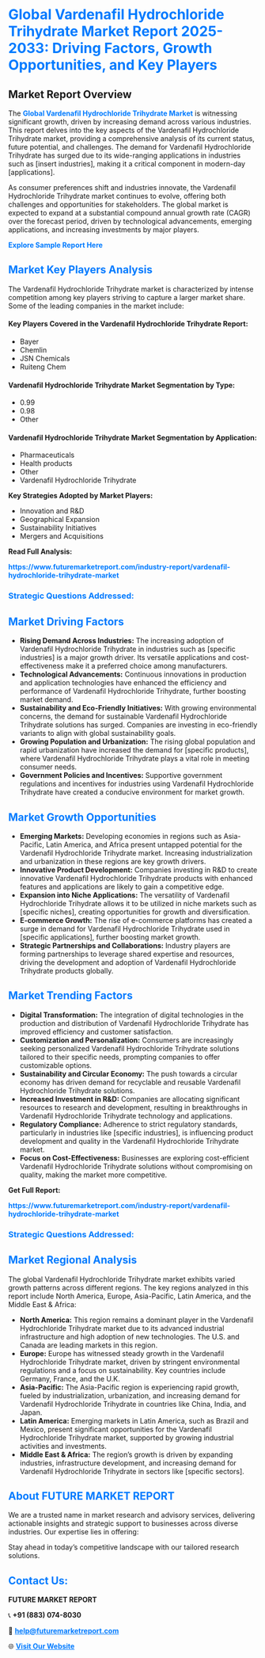 <h1 style="color: #007BFF;">Global Vardenafil Hydrochloride Trihydrate Market Report 2025-2033: Driving Factors, Growth Opportunities, and Key Players</h1>

<section id="overview">
<h2>Market Report Overview</h2>
<p>The <a href="https://www.futuremarketreport.com/industry-report/vardenafil-hydrochloride-trihydrate-market" style="color: #007BFF; text-decoration: none;"><strong>Global Vardenafil Hydrochloride Trihydrate Market</strong></a> is witnessing significant growth, driven by increasing demand across various industries. This report delves into the key aspects of the Vardenafil Hydrochloride Trihydrate market, providing a comprehensive analysis of its current status, future potential, and challenges. The demand for Vardenafil Hydrochloride Trihydrate has surged due to its wide-ranging applications in industries such as [insert industries], making it a critical component in modern-day [applications].</p>
<p>As consumer preferences shift and industries innovate, the Vardenafil Hydrochloride Trihydrate market continues to evolve, offering both challenges and opportunities for stakeholders. The global market is expected to expand at a substantial compound annual growth rate (CAGR) over the forecast period, driven by technological advancements, emerging applications, and increasing investments by major players.</p>
</section>

<section id="overview">
<p><a href="https://www.futuremarketreport.com/request-sample/reportId=119957" style="color: #007BFF; text-decoration: none;"><strong>Explore Sample Report Here</strong></a></p>
</section>

<section id="key-players">
<h2 style="color: #007BFF;">Market Key Players Analysis</h2>
<p>The Vardenafil Hydrochloride Trihydrate market is characterized by intense competition among key players striving to capture a larger market share. Some of the leading companies in the market include:</p>
<h4>Key Players Covered in the Vardenafil Hydrochloride Trihydrate Report:</h4>
<ul><li>Bayer</li><li>Chemlin</li><li>JSN Chemicals</li><li>Ruiteng Chem</li></ul>
<h4>Vardenafil Hydrochloride Trihydrate Market Segmentation by Type:</h4>
<ul><li>0.99</li><li>0.98</li><li>Other</li></ul>

<h4>Vardenafil Hydrochloride Trihydrate Market Segmentation by Application:</h4>
<ul><li>Pharmaceuticals</li><li>Health products</li><li>Other</li><li>Vardenafil Hydrochloride Trihydrate</li></ul>
<p><strong>Key Strategies Adopted by Market Players:</strong></p>
<ul>
<li>Innovation and R&D</li>
<li>Geographical Expansion</li>
<li>Sustainability Initiatives</li>
<li>Mergers and Acquisitions</li>
</ul>
</section>

<section>
<p><strong>Read Full Analysis: </strong></p><a href="https://www.futuremarketreport.com/industry-report/vardenafil-hydrochloride-trihydrate-market" style="color: #007BFF; text-decoration: none;"><strong>https://www.futuremarketreport.com/industry-report/vardenafil-hydrochloride-trihydrate-market</strong></a>
<h3 style="color: #007BFF;">Strategic Questions Addressed:</h3>
</section>

<section id="driving-factors">
<h2 style="color: #007BFF;">Market Driving Factors</h2>
<ul>
<li><strong>Rising Demand Across Industries:</strong> The increasing adoption of Vardenafil Hydrochloride Trihydrate in industries such as [specific industries] is a major growth driver. Its versatile applications and cost-effectiveness make it a preferred choice among manufacturers.</li>
<li><strong>Technological Advancements:</strong> Continuous innovations in production and application technologies have enhanced the efficiency and performance of Vardenafil Hydrochloride Trihydrate, further boosting market demand.</li>
<li><strong>Sustainability and Eco-Friendly Initiatives:</strong> With growing environmental concerns, the demand for sustainable Vardenafil Hydrochloride Trihydrate solutions has surged. Companies are investing in eco-friendly variants to align with global sustainability goals.</li>
<li><strong>Growing Population and Urbanization:</strong> The rising global population and rapid urbanization have increased the demand for [specific products], where Vardenafil Hydrochloride Trihydrate plays a vital role in meeting consumer needs.</li>
<li><strong>Government Policies and Incentives:</strong> Supportive government regulations and incentives for industries using Vardenafil Hydrochloride Trihydrate have created a conducive environment for market growth.</li>
</ul>
</section>

<section id="growth-opportunities">
<h2 style="color: #007BFF;">Market Growth Opportunities</h2>
<ul>
<li><strong>Emerging Markets:</strong> Developing economies in regions such as Asia-Pacific, Latin America, and Africa present untapped potential for the Vardenafil Hydrochloride Trihydrate market. Increasing industrialization and urbanization in these regions are key growth drivers.</li>
<li><strong>Innovative Product Development:</strong> Companies investing in R&D to create innovative Vardenafil Hydrochloride Trihydrate products with enhanced features and applications are likely to gain a competitive edge.</li>
<li><strong>Expansion into Niche Applications:</strong> The versatility of Vardenafil Hydrochloride Trihydrate allows it to be utilized in niche markets such as [specific niches], creating opportunities for growth and diversification.</li>
<li><strong>E-commerce Growth:</strong> The rise of e-commerce platforms has created a surge in demand for Vardenafil Hydrochloride Trihydrate used in [specific applications], further boosting market growth.</li>
<li><strong>Strategic Partnerships and Collaborations:</strong> Industry players are forming partnerships to leverage shared expertise and resources, driving the development and adoption of Vardenafil Hydrochloride Trihydrate products globally.</li>
</ul>
</section>

<section id="trending-factors">
<h2 style="color: #007BFF;">Market Trending Factors</h2>
<ul>
<li><strong>Digital Transformation:</strong> The integration of digital technologies in the production and distribution of Vardenafil Hydrochloride Trihydrate has improved efficiency and customer satisfaction.</li>
<li><strong>Customization and Personalization:</strong> Consumers are increasingly seeking personalized Vardenafil Hydrochloride Trihydrate solutions tailored to their specific needs, prompting companies to offer customizable options.</li>
<li><strong>Sustainability and Circular Economy:</strong> The push towards a circular economy has driven demand for recyclable and reusable Vardenafil Hydrochloride Trihydrate solutions.</li>
<li><strong>Increased Investment in R&D:</strong> Companies are allocating significant resources to research and development, resulting in breakthroughs in Vardenafil Hydrochloride Trihydrate technology and applications.</li>
<li><strong>Regulatory Compliance:</strong> Adherence to strict regulatory standards, particularly in industries like [specific industries], is influencing product development and quality in the Vardenafil Hydrochloride Trihydrate market.</li>
<li><strong>Focus on Cost-Effectiveness:</strong> Businesses are exploring cost-efficient Vardenafil Hydrochloride Trihydrate solutions without compromising on quality, making the market more competitive.</li>
</ul>
</section>

<section>
<p><strong>Get Full Report: </strong></p><a href="https://www.futuremarketreport.com/industry-report/vardenafil-hydrochloride-trihydrate-market" style="color: #007BFF; text-decoration: none;"><strong>https://www.futuremarketreport.com/industry-report/vardenafil-hydrochloride-trihydrate-market</strong></a>
<h3 style="color: #007BFF;">Strategic Questions Addressed:</h3>
</section>


<section id="regional-analysis">
<h2 style="color: #007BFF;">Market Regional Analysis</h2>
<p>The global Vardenafil Hydrochloride Trihydrate market exhibits varied growth patterns across different regions. The key regions analyzed in this report include North America, Europe, Asia-Pacific, Latin America, and the Middle East & Africa:</p>
<ul>
<li><strong>North America:</strong> This region remains a dominant player in the Vardenafil Hydrochloride Trihydrate market due to its advanced industrial infrastructure and high adoption of new technologies. The U.S. and Canada are leading markets in this region.</li>
<li><strong>Europe:</strong> Europe has witnessed steady growth in the Vardenafil Hydrochloride Trihydrate market, driven by stringent environmental regulations and a focus on sustainability. Key countries include Germany, France, and the U.K.</li>
<li><strong>Asia-Pacific:</strong> The Asia-Pacific region is experiencing rapid growth, fueled by industrialization, urbanization, and increasing demand for Vardenafil Hydrochloride Trihydrate in countries like China, India, and Japan.</li>
<li><strong>Latin America:</strong> Emerging markets in Latin America, such as Brazil and Mexico, present significant opportunities for the Vardenafil Hydrochloride Trihydrate market, supported by growing industrial activities and investments.</li>
<li><strong>Middle East & Africa:</strong> The region’s growth is driven by expanding industries, infrastructure development, and increasing demand for Vardenafil Hydrochloride Trihydrate in sectors like [specific sectors].</li>
</ul>
</section>

<footer>
<h2 style="color: #007BFF;">About FUTURE MARKET REPORT</h2>
<p>We are a trusted name in market research and advisory services, delivering actionable insights and strategic support to businesses across diverse industries. Our expertise lies in offering:</p>

<p>Stay ahead in today’s competitive landscape with our tailored research solutions.</p>

<h2 style="color: #007BFF;">Contact Us:</h2>
<p><strong>FUTURE MARKET REPORT</strong></p>
<p>📞 <strong>+91 (883) 074-8030</strong></p>
<p>📧 <strong><a href="mailto:help@futuremarketreport.com" style="color: #007BFF;">help@futuremarketreport.com</a></strong></p>
<p>🌐 <strong><a href="https://www.futuremarketreport.com/" style="color: #007BFF;">Visit Our Website</a></strong></p>
</footer>